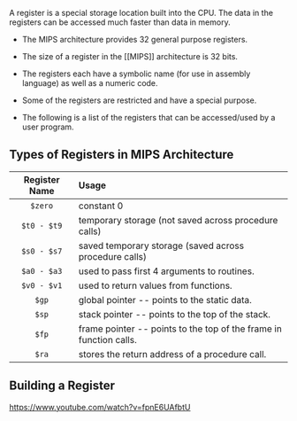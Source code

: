 A register is a special storage location built into the CPU. The data in the registers can be accessed much faster than data in memory.
- The MIPS architecture provides 32 general purpose registers.
- The size of a register in the [[MIPS]] architecture is 32 bits.
    
- The registers each have a symbolic name (for use in assembly language) as well as a numeric code.
    
- Some of the registers are restricted and have a special purpose.
    
- The following is a list of the registers that can be accessed/used by a user program.

## Types of Registers in MIPS Architecture

|**Register Name**|**Usage**|
|:-:|:-|
|`$zero`|constant 0|
|`$t0 - $t9`|temporary storage (not saved across procedure calls)|
|`$s0 - $s7`|saved temporary storage (saved across procedure calls)|
|`$a0 - $a3`|used to pass first 4 arguments to routines.|
|`$v0 - $v1`|used to return values from functions.|
|`$gp`|global pointer -- points to the static data.|
|`$sp`|stack pointer -- points to the top of the stack.|
|`$fp`|frame pointer -- points to the top of the frame in function calls.|
|`$ra`|stores the return address of a procedure call.|

## Building a Register
https://www.youtube.com/watch?v=fpnE6UAfbtU
